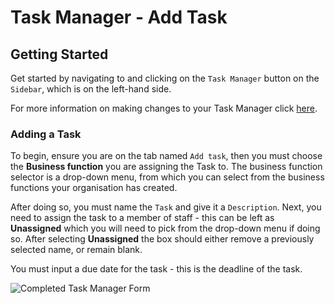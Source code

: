 # Task Manager - Add Task

## Getting Started

Get started by navigating to and clicking on the `Task Manager` button on the `Sidebar`, which is on the left-hand side.

For more information on making changes to your Task Manager click [here][Task Manager].

### Adding a Task

To begin, ensure you are on the tab named `Add task`, then you must choose the **Business function** you are assigning the Task to. The business function selector is a drop-down menu, from which you can select from the business functions your organisation has created.

After doing so, you must name the `Task` and give it a `Description`. Next, you need to assign the task to a member of staff - this can be left as **Unassigned** which you will need to pick from the drop-down menu if doing so. After selecting **Unassigned** the box should either remove a previously selected name, or remain blank.

You must input a due date for the task - this is the deadline of the task.

![Completed Task Manager Form](https://imssystems.tech/assets/images/docs/img.png "Completed Task Manager Form")

[Task Manager]: /link/to/Actions "Link to Actions.md/###Task Manager"
[Modifying a Task]: /link/to/Actions "Link to Actions.md/####Modifying-a-Task"
